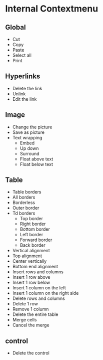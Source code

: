 # Internal Contextmenu

## Global

- Cut
- Copy
- Paste
- Select all
- Print

## Hyperlinks

- Delete the link
- Unlink
- Edit the link

## Image

- Change the picture
- Save as picture
- Text wrapping
  - Embed
  - Up down
  - Surround
  - Float above text
  - Float below text

## Table

- Table borders
- All borders
- Borderless
- Outer border
- Td borders
  - Top border
  - Right border
  - Bottom border
  - Left border
  - Forward border
  - Back border
- Vertical alignment
- Top alignment
- Center vertically
- Bottom end alignment
- Insert rows and columns
- Insert 1 row above
- Insert 1 row below
- Insert 1 column on the left
- Insert 1 column on the right side
- Delete rows and columns
- Delete 1 row
- Remove 1 column
- Delete the entire table
- Merge cells
- Cancel the merge

## control

- Delete the control
